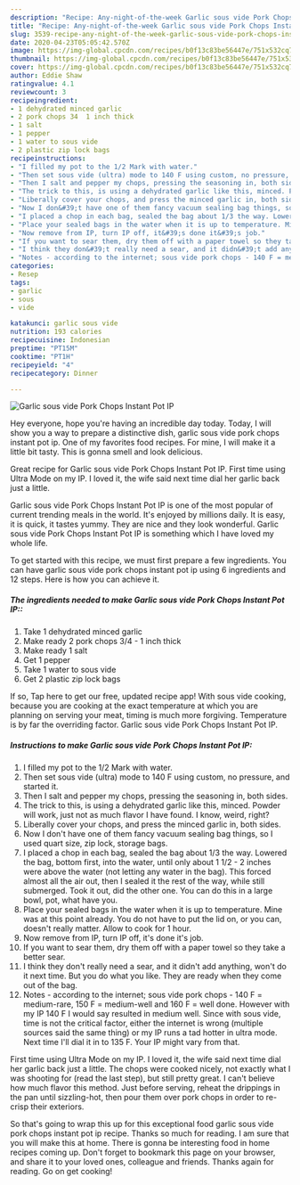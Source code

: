 ```yaml
---
description: "Recipe: Any-night-of-the-week Garlic sous vide Pork Chops Instant Pot IP"
title: "Recipe: Any-night-of-the-week Garlic sous vide Pork Chops Instant Pot IP"
slug: 3539-recipe-any-night-of-the-week-garlic-sous-vide-pork-chops-instant-pot-ip
date: 2020-04-23T05:05:42.570Z
image: https://img-global.cpcdn.com/recipes/b0f13c83be56447e/751x532cq70/garlic-sous-vide-pork-chops-instant-pot-ip-recipe-main-photo.jpg
thumbnail: https://img-global.cpcdn.com/recipes/b0f13c83be56447e/751x532cq70/garlic-sous-vide-pork-chops-instant-pot-ip-recipe-main-photo.jpg
cover: https://img-global.cpcdn.com/recipes/b0f13c83be56447e/751x532cq70/garlic-sous-vide-pork-chops-instant-pot-ip-recipe-main-photo.jpg
author: Eddie Shaw
ratingvalue: 4.1
reviewcount: 3
recipeingredient:
- 1 dehydrated minced garlic
- 2 pork chops 34  1 inch thick
- 1 salt
- 1 pepper
- 1 water to sous vide
- 2 plastic zip lock bags
recipeinstructions:
- "I filled my pot to the 1/2 Mark with water."
- "Then set sous vide (ultra) mode to 140 F using custom, no pressure, and started it."
- "Then I salt and pepper my chops, pressing the seasoning in, both sides."
- "The trick to this, is using a dehydrated garlic like this, minced. Powder will work, just not as much flavor I have found. I know, weird, right?"
- "Liberally cover your chops, and press the minced garlic in, both sides."
- "Now I don&#39;t have one of them fancy vacuum sealing bag things, so I used quart size, zip lock, storage bags."
- "I placed a chop in each bag, sealed the bag about 1/3 the way. Lowered the bag, bottom first, into the water, until only about 1 1/2 - 2 inches were above the water (not letting any water in the bag). This forced almost all the air out, then I sealed it the rest of the way, while still submerged. Took it out, did the other one. You can do this in a large bowl, pot, what have you."
- "Place your sealed bags in the water when it is up to temperature. Mine was at this point already. You do not have to put the lid on, or you can, doesn&#39;t really matter. Allow to cook for 1 hour."
- "Now remove from IP, turn IP off, it&#39;s done it&#39;s job."
- "If you want to sear them, dry them off with a paper towel so they take a better sear."
- "I think they don&#39;t really need a sear, and it didn&#39;t add anything, won&#39;t do it next time. But you do what you like. They are ready when they come out of the bag."
- "Notes - according to the internet; sous vide pork chops - 140 F = medium-rare, 150 F = medium-well and 160 F = well done. However with my IP 140 F I would say resulted in medium well. Since with sous vide, time is not the critical factor, either the internet is wrong (multiple sources said the same thing) or my IP runs a tad hotter in ultra mode. Next time I&#39;ll dial it in to 135 F. Your IP might vary from that."
categories:
- Resep
tags:
- garlic
- sous
- vide

katakunci: garlic sous vide
nutrition: 193 calories
recipecuisine: Indonesian
preptime: "PT15M"
cooktime: "PT1H"
recipeyield: "4"
recipecategory: Dinner

---
```



![Garlic sous vide Pork Chops Instant Pot IP](https://img-global.cpcdn.com/recipes/b0f13c83be56447e/751x532cq70/garlic-sous-vide-pork-chops-instant-pot-ip-recipe-main-photo.jpg)

Hey everyone, hope you're having an incredible day today. Today, I will show you a way to prepare a distinctive dish, garlic sous vide pork chops instant pot ip. One of my favorites food recipes. For mine, I will make it a little bit tasty. This is gonna smell and look delicious.

Great recipe for Garlic sous vide Pork Chops Instant Pot IP. First time using Ultra Mode on my IP. I loved it, the wife said next time dial her garlic back just a little.

Garlic sous vide Pork Chops Instant Pot IP is one of the most popular of current trending meals in the world. It's enjoyed by millions daily. It is easy, it is quick, it tastes yummy. They are nice and they look wonderful. Garlic sous vide Pork Chops Instant Pot IP is something which I have loved my whole life.


To get started with this recipe, we must first prepare a few ingredients. You can have garlic sous vide pork chops instant pot ip using 6 ingredients and 12 steps. Here is how you can achieve it.

##### The ingredients needed to make Garlic sous vide Pork Chops Instant Pot IP::

1. Take 1 dehydrated minced garlic
1. Make ready 2 pork chops 3/4 - 1 inch thick
1. Make ready 1 salt
1. Get 1 pepper
1. Take 1 water to sous vide
1. Get 2 plastic zip lock bags


If so, Tap here to get our free, updated recipe app! With sous vide cooking, because you are cooking at the exact temperature at which you are planning on serving your meat, timing is much more forgiving. Temperature is by far the overriding factor. Garlic sous vide Pork Chops Instant Pot IP. 

##### Instructions to make Garlic sous vide Pork Chops Instant Pot IP:

1. I filled my pot to the 1/2 Mark with water.
1. Then set sous vide (ultra) mode to 140 F using custom, no pressure, and started it.
1. Then I salt and pepper my chops, pressing the seasoning in, both sides.
1. The trick to this, is using a dehydrated garlic like this, minced. Powder will work, just not as much flavor I have found. I know, weird, right?
1. Liberally cover your chops, and press the minced garlic in, both sides.
1. Now I don&#39;t have one of them fancy vacuum sealing bag things, so I used quart size, zip lock, storage bags.
1. I placed a chop in each bag, sealed the bag about 1/3 the way. Lowered the bag, bottom first, into the water, until only about 1 1/2 - 2 inches were above the water (not letting any water in the bag). This forced almost all the air out, then I sealed it the rest of the way, while still submerged. Took it out, did the other one. You can do this in a large bowl, pot, what have you.
1. Place your sealed bags in the water when it is up to temperature. Mine was at this point already. You do not have to put the lid on, or you can, doesn&#39;t really matter. Allow to cook for 1 hour.
1. Now remove from IP, turn IP off, it&#39;s done it&#39;s job.
1. If you want to sear them, dry them off with a paper towel so they take a better sear.
1. I think they don&#39;t really need a sear, and it didn&#39;t add anything, won&#39;t do it next time. But you do what you like. They are ready when they come out of the bag.
1. Notes - according to the internet; sous vide pork chops - 140 F = medium-rare, 150 F = medium-well and 160 F = well done. However with my IP 140 F I would say resulted in medium well. Since with sous vide, time is not the critical factor, either the internet is wrong (multiple sources said the same thing) or my IP runs a tad hotter in ultra mode. Next time I&#39;ll dial it in to 135 F. Your IP might vary from that.


First time using Ultra Mode on my IP. I loved it, the wife said next time dial her garlic back just a little. The chops were cooked nicely, not exactly what I was shooting for (read the last step), but still pretty great. I can&#39;t believe how much flavor this method. Just before serving, reheat the drippings in the pan until sizzling-hot, then pour them over pork chops in order to re-crisp their exteriors. 

So that's going to wrap this up for this exceptional food garlic sous vide pork chops instant pot ip recipe. Thanks so much for reading. I am sure that you will make this at home. There is gonna be interesting food in home recipes coming up. Don't forget to bookmark this page on your browser, and share it to your loved ones, colleague and friends. Thanks again for reading. Go on get cooking!
